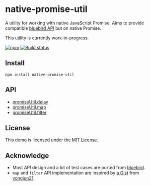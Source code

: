 # native-promise-util
A utility for working with native JavaScript Promise. Aims to provide compatible
[bluebird API](http://bluebirdjs.com/docs/api-reference.html) but on native Promise.

This utility is currently work-in-progress.

[![npm](https://img.shields.io/npm/v/native-promise-util)](https://www.npmjs.com/package/native-promise-util)
[![Build status](https://img.shields.io/github/workflow/status/VeryCrazyDog/native-promise-util/Node.js%20CI)](https://github.com/VeryCrazyDog/native-promise-util/actions?query=workflow%3A%22Node.js+CI%22)


## Install
```
npm install native-promise-util
```


## API
- [promiseUtil.delay](./doc/delay.md)
- [promiseUtil.map](./doc/map.md)
- [promiseUtil.filter](./doc/filter.md)


## License
This demo is licensed under the [MIT License](LICENSE).


## Acknowledge
- Most API design and a lot of test cases are ported from [bluebird](http://bluebirdjs.com/).
- `map` and `filter` API implementation are inspired by [a Gist](https://gist.github.com/yongjun21/ec0ea757b9dcbf972a351453755cadcb)
	from [yongjun21](https://github.com/yongjun21).
